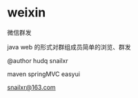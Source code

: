 weixin
======

微信群发


java web 的形式对群组成员简单的浏览、群发

@author hudq snailxr



maven springMVC easyui


snailxr@163.com
